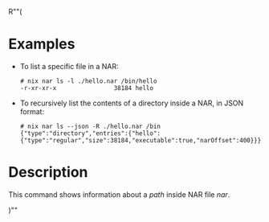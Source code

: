 R""(

# Examples

* To list a specific file in a NAR:

  ```console
  # nix nar ls -l ./hello.nar /bin/hello
  -r-xr-xr-x                38184 hello
  ```

* To recursively list the contents of a directory inside a NAR, in JSON
  format:

  ```console
  # nix nar ls --json -R ./hello.nar /bin
  {"type":"directory","entries":{"hello":{"type":"regular","size":38184,"executable":true,"narOffset":400}}}
  ```

# Description

This command shows information about a *path* inside NAR file *nar*.

)""
